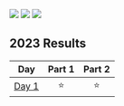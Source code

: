 ![](https://img.shields.io/badge/day%20📅-2-blue) ![](https://img.shields.io/badge/days%20completed%20✔-2-darkgreen) ![](https://img.shields.io/badge/stars%20⭐-4-yellow)

<!--- advent_readme_stars table --->
## 2023 Results

| Day | Part 1 | Part 2 |
| :---: | :---: | :---: |
| [Day 1](https://adventofcode.com/2023/day/1) | ⭐ | ⭐ |
<!--- advent_readme_stars table --->
